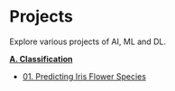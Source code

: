 # Projects

Explore various projects of AI, ML and DL.

**[A. Classification](A_Classification)**   
- [01. Predicting Iris Flower Species](A_Classification/01_Predicting_Iris_Flower_Species_01/)
